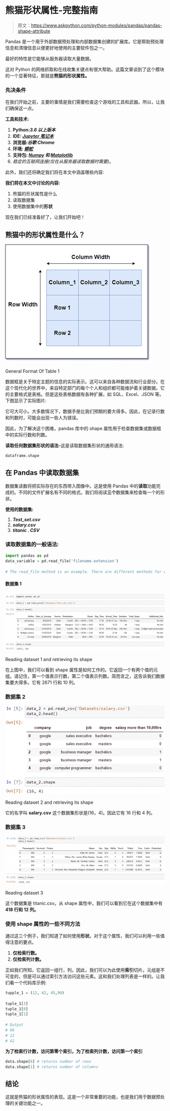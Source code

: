 # 熊猫形状属性-完整指南

> 原文：<https://www.askpython.com/python-modules/pandas/pandas-shape-attribute>

Pandas 是一个用于外部数据预处理和内部数据集创建的扩展库。它是帮助预处理信息和清理信息以便更好地使用的主要软件包之一。

最好的特性是它能够从服务器读取大量数据。

这对 Python 的网络抓取和在线收集关键点有很大帮助。这篇文章谈到了这个模块的一个显著特征，那就是**熊猫的形状属性。**

### 先决条件

在我们开始之前，主要的事情是我们需要检查这个游戏的工具和武器。所以，让我们确保这一点。

**工具和技术:**

1.  **Python:*3.6 以上版本***
2.  **IDE: *[Jupyter 笔记本](https://www.askpython.com/python/jupyter-notebook-for-python)***
3.  **浏览器:*谷歌 Chrome***
4.  **环境: *[蟒蛇](https://www.askpython.com/python-modules/python-anaconda-tutorial)***
5.  **支持包: *[Numpy](https://www.askpython.com/python-modules/numpy/python-numpy-module) 和 [Matplotlib](https://www.askpython.com/python-modules/matplotlib/python-matplotlib)***
6.  *稳定的互联网连接(仅在从服务器读取数据时需要)*。

此外，我们还将确定我们将在本文中涵盖哪些内容:

**我们将在本文中讨论的内容:**

1.  熊猫的形状属性是什么
2.  读取数据集
3.  使用数据集中的**形状**

现在我们已经准备好了，让我们开始吧！

## 熊猫中的形状属性是什么？

![General Format Of A Table 1](img/0c6d1dd5978dd38c6eb87fde8fdd3dd0.png)

General Format Of Table 1

数据框是关于特定主题的信息的实际表示。这可以来自各种数据流和行业部分。在这个现代化的世界中，来自特定部门的每个个人和组织都可能维护着关键数据。它的主要格式是表格。但是这些表格数据有各种扩展，如 SQL、Excel、JSON 等。下图显示了实际图片:

它可大可小。大多数情况下，数据手册比我们预期的要大得多。因此，在记录行数和列数时，可能会出现一些人为错误。

因此，为了解决这个困难，pandas 库中的 shape 属性用于检查数据集或数据框中的实际行数和列数。

**读取任何数据集形状的语法**–这是读取数据集形状的通用语法:

```py
dataframe.shape

```

## 在 Pandas 中读取数据集

数据集读数将把实际存在的东西带入图像中。这是使用 Pandas 中的**读取**功能完成的。不同的文件扩展名有不同的格式。我们将阅读**三个**数据集来检查每一个的形状。

**使用的数据集:**

1.  ***Test_set.csv***
2.  ***salary.csv***
3.  ***titanic . CSV***

### 读取数据集的一般语法:

```py
import pandas as pd
data_variable = pd.read_file('filename.extension') 

# The read_file method is an example. There are different methods for each file extension.

```

#### 数据集 1

![Image Of Dataset 1](img/02021be668c74aa3d8a1f7249142ced4.png)

Reading dataset 1 and retrieving its shape

在上图中，我们可以看到 shape 属性是如何工作的。它返回一个有两个值的元组。请记住，第一个值表示行数，第二个值表示列数。简而言之，这告诉我们数据集要大得多。它有 2671 行和 10 列。

### 数据集 2

![Reading Dataset 2](img/492e59f452946665e80c224a2c747bd8.png)

Reading dataset 2 and retrieving its shape

它的名字叫 **salary.csv** 这个数据集形状是(16，4)。因此它有 16 行和 4 列。

### 数据集 3

![Reading Dataset 3](img/47d512424f1768b223b001b5572dafde.png)

Reading dataset 3

这个数据集是 titanic.csv。从 shape 属性中，我们可以看到它在这个数据集中有 **418 行和 12 列。**

### 使用 shape 属性的一些不同方法

通过这三个例子，我们知道了如何使用**形状**。对于这个属性，我们可以利用一些值得注意的要点。

1.  **仅检索行数。**
2.  **仅检索列计数。**

正如我们所知，它返回一组行，列。因此，我们可以为此使用**索引**切片。元组是不可变的，但是可以通过索引方法访问这些元素。这和我们处理列表是一样的。让我们看一个代码库示例:

```py
tupple_1 = (12, 42, 45,90)

tuple_1[3]
tuple_1[0]
tuple_1[1]

# Output
# 90
# 12
# 42

```

**为了检索行计数，访问第零个索引，为了检索列计数，访问第一个索引**

```py
data.shape[0] # returns number of rows
data.shape[1] # returns number of columns

```

## 结论

这就是熊猫的形状属性的表现。这是一个非常重要的功能，也是我们用于数据预处理的关键功能之一。